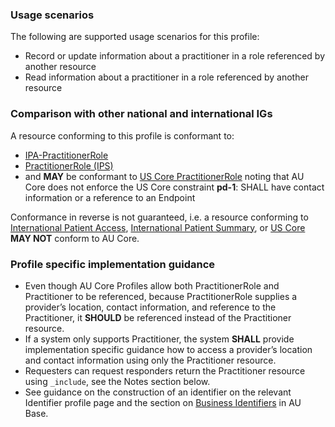 ### Usage scenarios

The following are supported usage scenarios for this profile:

- Record or update information about a practitioner in a role referenced by another resource
- Read information about a practitioner in a role referenced by another resource


### Comparison with other national and international IGs

A resource conforming to this profile is conformant to:
- [IPA-PractitionerRole](http://hl7.org/fhir/uv/ipa/StructureDefinition-ipa-practitionerrole.html)
- [PractitionerRole (IPS)](http://hl7.org/fhir/uv/ips/StructureDefinition-PractitionerRole-uv-ips.html)
- and **MAY** be conformant to [US Core PractitionerRole](http://hl7.org/fhir/us/core/StructureDefinition/us-core-practitionerrole) noting that AU Core does not enforce the US Core constraint **pd-1**: SHALL have contact information or a reference to an Endpoint

Conformance in reverse is not guaranteed, i.e. a resource conforming to [International Patient Access](https://build.fhir.org/ig/HL7/fhir-ipa), [International Patient Summary](http://build.fhir.org/ig/HL7/fhir-ips), or [US Core](http://hl7.org/fhir/us/core) **MAY NOT** conform to AU Core.


### Profile specific implementation guidance
- Even though AU Core Profiles allow both PractitionerRole and Practitioner to be referenced, because PractitionerRole supplies a provider’s location, contact information, and reference to the Practitioner, it **SHOULD** be referenced instead of the Practitioner resource. 
- If a system only supports Practitioner, the system **SHALL** provide implementation specific guidance how to access a provider’s location and contact information using only the Practitioner resource.
- Requesters can request responders return the Practitioner resource using `_include`, see the Notes section below.
- See guidance on the construction of an identifier on the relevant Identifier profile page and the section on [Business Identifiers](https://build.fhir.org/ig/hl7au/au-fhir-base/generalguidance.html#business-identifiers) in AU Base.

